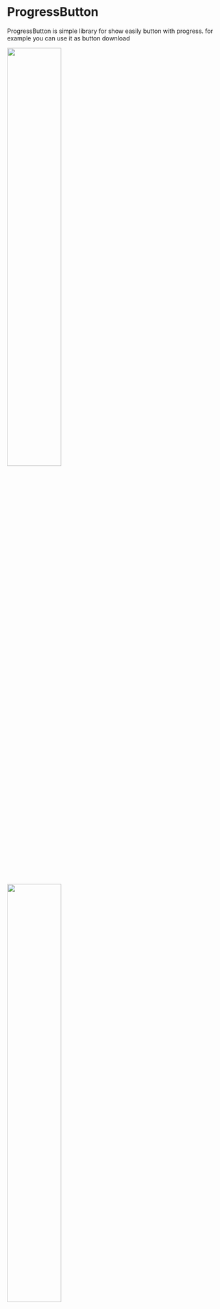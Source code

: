# ProgressButton

ProgressButton is simple library for show easily button with progress. for example you can use it as button download  

<img align="left" width="50%" src="https://www.oxima.ir/resources/images/articles/source_hub/progressbutton1.jpeg">
<img align="top" width="50%" src="https://www.oxima.ir/resources/images/articles/source_hub/progressbutton2.jpeg">

## Features
* MinSdk 14
* set font for button
* set color
* set progress
* set corner_redius
* ...

## Getting Started

### Gradle setup

In your gradle project :

```xml
allprojects {
    repositories {
        maven { url 'https://jitpack.io' }
    }
}
```
In your gradle module :

```xml
	        implementation 'com.github.hosein398:ProgressButton:0.1.0'
```

### Usage

you can use ProgressButton very easy, you should add below code in xml of activity or fragment ...:

```html
<ir.oxima.progressbutton.ProgressButton
            android:id="@+id/btn_progress"
            android:layout_width="100sp"
            android:layout_height="35sp"
            app:pb_color="@color/colorAccent"
            app:pb_stroke="1sp"
            app:pb_text_size="12sp"
            app:pb_corener_redius="3sp"
            app:pb_text="Install"/>

```html

you can get and set State for button very easily:
```java

btn_progress.setState(ButtonState.Progress);
ButtonState state = btn_progress.getState();

```java


## Authors

* **Hosein Raeisi** - *work at* - [Oxima](https://oxima.ir)
See also the list of [projects](https://github.com/hosein398?tab=repositories).

## License

This project is licensed under the MIT License - see the [LICENSE.md](LICENSE.md) file for details
